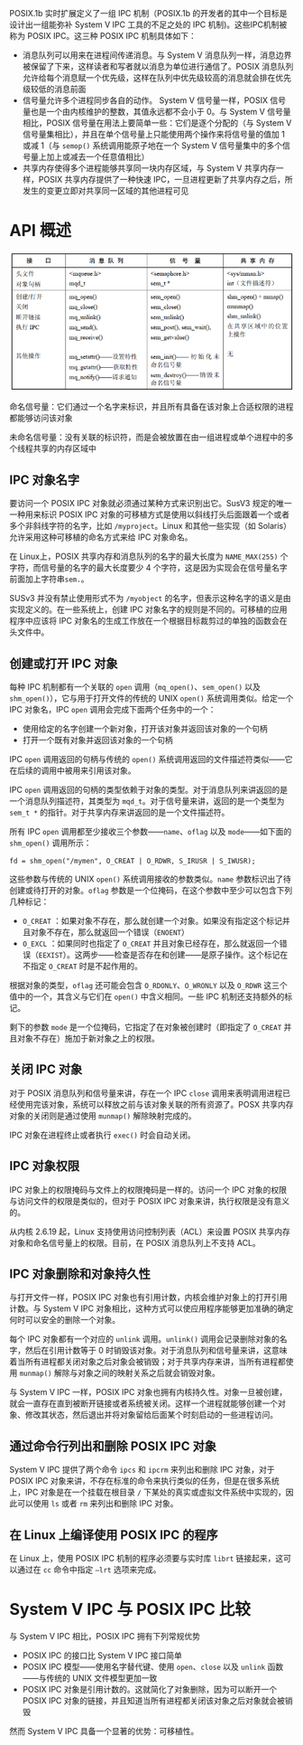 POSIX.1b 实时扩展定义了一组 IPC 机制（POSIX.1b 的开发者的其中一个目标是设计出一组能弥补 System V IPC 工具的不足之处的 IPC 机制)。这些IPC机制被称为 POSIX IPC。这三种 POSIX IPC 机制具体如下：

- 消息队列可以用来在进程间传递消息。与 System V 消息队列一样，消息边界被保留了下来，这样读者和写者就以消息为单位进行通信了。POSIX 消息队列允许给每个消息赋一个优先级，这样在队列中优先级较高的消息就会排在优先级较低的消息前面
- 信号量允许多个进程同步各自的动作。 System V 信号量一样，POSIX 信号量也是一个由内核维护的整数，其值永远都不会小于 0。与 System V 信号量相比，POSIX 信号量在用法上要简单一些：它们是逐个分配的（与 System V 信号量集相比），并且在单个信号量上只能使用两个操作来将信号量的值加 1 或减 1（与 `semop()` 系统调用能原子地在一个 System V 信号量集中的多个信号量上加上或减去一个任意值相比）
- 共享内存使得多个进程能够共享同一块内存区域，与 System V 共享内存一样，POSIX 共享内存提供了一种快速 IPC，一旦进程更新了共享内存之后，所发生的变更立即对共享同一区域的其他进程可见

# API 概述

![](./img/posix_api.png)

命名信号量：它们通过一个名字来标识，并且所有具备在该对象上合适权限的进程都能够访问该对象

未命名信号量：没有关联的标识符，而是会被放置在由一组进程或单个进程中的多个线程共享的内存区域中

## IPC 对象名字

要访问一个 POSIX IPC 对象就必须通过某种方式来识别出它。SusV3 规定的唯一一种用来标识 POSIX IPC 对象的可移植方式是使用以斜线打头后面跟着一个或者多个非斜线字符的名字，比如 `/myproject`。Linux 和其他一些实现（如 Solaris）允许采用这种可移植的命名方式来给 IPC 对象命名。

在 Linux上，POSIX 共享内存和消息队列的名字的最大长度为 `NAME_MAX(255)` 个字符，而信号量的名字的最大长度要少 4 个字符，这是因为实现会在信号量名字前面加上字符串`sem.`。

SUSv3 并没有禁止使用形式不为 `/myobject` 的名字，但表示这种名字的语义是由实现定义的。在一些系统上，创建 IPC 对象名字的规则是不同的。可移植的应用程序中应该将 IPC 对象名的生成工作放在一个根据目标裁剪过的单独的函数会在头文件中。

## 创建或打开 IPC 对象

每种 IPC 机制都有一个关联的 `open` 调用（`mq_open()`、`sem_open()` 以及 `shm_open()`），它与用于打开文件的传统的 UNIX `open()` 系统调用类似。给定一个IPC 对象名，IPC `open` 调用会完成下面两个任务中的一个：

- 使用给定的名字创建一个新对象，打开该对象并返回该对象的一个句柄
- 打开一个既有对象并返回该对象的一个句柄

IPC `open` 调用返回的句柄与传统的 `open()` 系统调用返回的文件描述符类似——它在后续的调用中被用来引用该对象。

IPC `open` 调用返回的句柄的类型依赖于对象的类型。对于消息队列来讲返回的是一个消息队列描述符，其类型为 `mqd_t`。对于信号量来讲，返回的是一个类型为 `sem_t *` 的指针。对于共享内存来讲返回的是一个文件描述符。

所有 IPC `open` 调用都至少接收三个参数——`name`、`oflag` 以及 `mode`——如下面的 `shm_open()` 调用所示：

```
fd = shm_open("/mymen", O_CREAT | O_RDWR, S_IRUSR | S_IWUSR);
```

这些参数与传统的 UNIX `open()` 系统调用接收的参数类似。`name` 参数标识出了待创建或待打开的对象。`oflag` 参数是一个位掩码，在这个参数中至少可以包含下列几种标记：

- `O_CREAT` ：如果对象不存在，那么就创建一个对象。如果没有指定这个标记并且对象不存在，那么就返回一个错误（`ENOENT`）
- `O_EXCL` ：如果同时也指定了 `O_CREAT` 并且对象已经存在，那么就返回一个错误（`EEXIST`）。这两步——检查是否存在和创建——是原子操作。这个标记在不指定 `O_CREAT` 时是不起作用的。

根据对象的类型，`oflag` 还可能会包含 `O_RDONLY`、`O_WRONLY` 以及 `O_RDWR` 这三个值中的一个，其含义与它们在 `open()` 中含义相同。一些 IPC 机制还支持额外的标记。

剩下的参数 `mode` 是一个位掩码，它指定了在对象被创建时（即指定了 `O_CREAT` 并且对象不存在）施加于新对象之上的权限。

## 关闭 IPC 对象

对于 POSIX 消息队列和信号量来讲，存在一个 IPC `close` 调用来表明调用进程已经使用完该对象，系统可以释放之前与该对象关联的所有资源了。POSX 共享内存对象的关闭则是通过使用 `munmap()` 解除映射完成的。

IPC 对象在进程终止或者执行 `exec()` 时会自动关闭。

## IPC 对象权限

IPC 对象上的权限掩码与文件上的权限掩码是一样的。访问一个 IPC 对象的权限与访问文件的权限是类似的，但对于 POSIX IPC 对象来讲，执行权限是没有意义的。

从内核 2.6.19 起，Linux 支持使用访问控制列表（ACL）来设置 POSIX 共享内存对象和命名信号量上的权限。目前，在 POSIX 消息队列上不支持 ACL。

## IPC 对象删除和对象持久性

与打开文件一样，POSIX IPC 对象也有引用计数，内核会维护对象上的打开引用计数。与 System V IPC 对象相比，这种方式可以使应用程序能够更加准确的确定何时可以安全的删除一个对象。

每个 IPC 对象都有一个对应的 `unlink` 调用。`unlink()` 调用会记录删除对象的名字，然后在引用计数等于 0 时销毁该对象。对于消息队列和信号量来讲，这意味着当所有进程都关闭对象之后对象会被销毁；对于共享内存来讲，当所有进程都使用 `munmap()` 解除与对象之间的映射关系之后就会销毁对象。

与 System V IPC 一样，POSIX IPC 对象也拥有内核持久性。对象一旦被创建，就会一直存在直到被断开链接或者系统被关闭。这样一个进程就能够创建一个对象、修改其状态，然后退出并将对象留给后面某个时刻启动的一些进程访问。

## 通过命令行列出和删除 POSIX IPC 对象

System V IPC 提供了两个命令  `ipcs` 和 `ipcrm` 来列出和删除  IPC 对象，对于 POSIX IPC 对象来讲，不存在标准的命令来执行类似的任务，但是在很多系统上，IPC 对象是在一个挂载在根目录 `/` 下某处的真实或虚拟文件系统中实现的，因此可以使用 `ls` 或者 `rm` 来列出和删除 IPC 对象。

## 在 Linux 上编译使用 POSIX IPC 的程序

在 Linux 上，使用 POSIX IPC 机制的程序必须要与实时库 `librt` 链接起来，这可以通过在 `cc`  命令中指定 `–lrt`  选项来完成。

# System V IPC 与 POSIX IPC 比较

与 System V IPC 相比，POSIX IPC 拥有下列常规优势

- POSIX IPC 的接口比 System V IPC 接口简单
- POSIX IPC 模型——使用名字替代键、使用 `open`、`close` 以及 `unlink` 函数——与传统的 UNIX 文件模型更加一致
- POSIX IPC 对象是引用计数的。这就简化了对象删除，因为可以断开一个 POSIX IPC 对象的链接，并且知道当所有进程都关闭该对象之后对象就会被销毁

然而 System V IPC 具备一个显著的优势：可移植性。

















